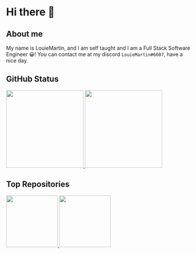 # Hi there 👋

## About me

My name is LouieMartin, and I am self taught and I am a Full Stack Software Engineer 😀!
You can contact me at my discord `LouieMartin#6607`, have a nice day.

## GitHub Status

<a href="https://github.com/anuraghazra/github-readme-stats">
  <img style="height: 15em;" src="https://github-readme-stats.vercel.app/api?username=LouieMartin&show_icons=true" />
  <img style="height: 15em;" src="https://github-readme-stats.vercel.app/api/top-langs/?username=LouieMartin&layout=compact" />
</a>

## Top Repositories

<a href="https://github.com/anuraghazra/github-readme-stats">
  <img style="height: 10em;" src="https://github-readme-stats.vercel.app/api/pin/?username=LouieMartin&repo=vite-vue-template" />
  <img style="height: 10em;" src="https://github-readme-stats.vercel.app/api/pin/?username=LouieMartin&repo=type-graphql-template" />
</a>
